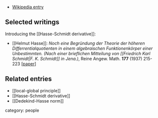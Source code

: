 

* [Wikipedia entry](https://en.wikipedia.org/wiki/Helmut_Hasse)

## Selected writings

Introducing the [[Hasse-Schmidt derivative]]:

* [[Helmut Hasse]]: *Noch eine Begründung der Theorie der höheren Differrentialquotienten in einem algebraischen Funktionenkörper einer Unbestimmten. (Nach einer brieflichen Mitteilung von [[Friedrich Karl Schmidt|F. K. Schmidt]] in Jena.)*, Reine Angew. Math.  **177** (1937) 215-223 &lbrack;[paper](https://gdz.sub.uni-goettingen.de/id/PPN243919689_0177?tify={%22pages%22:[219],%22view%22:%22export%22})&rbrack;


## Related entries

* [[local-global principle]]
* [[Hasse-Schmidt derivative]]
* [[Dedekind-Hasse norm]]

category: people

